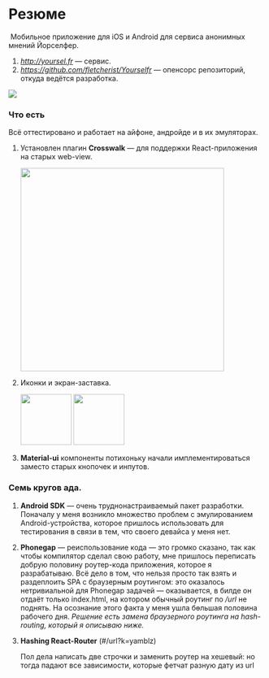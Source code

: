 # Резюме

​	Мобильное приложение для iOS и Android для сервиса анонимных мнений Йорселфер.

1. *http://yoursel.fr* — сервис.
2. *https://github.com/fletcherist/Yourselfr* — опенсорс репозиторий, откуда ведётся разработка.


<img src='https://pp.vk.me/c604418/v604418043/25da7/5SxBhodCpGg.jpg'>



### Что есть

Всё оттестировано и работает на айфоне, андройде и в их эмуляторах.

1. Установлен плагин **Crosswalk** — для поддержки React-приложения на старых web-view.

   <img src='https://pp.vk.me/c604418/v604418043/25dcf/TFM71YAuP4k.jpg' width='400'>

2. Иконки и экран-заставка.

   <img src='https://pp.vk.me/c604418/v604418043/25dd6/02ejl1nr3Gw.jpg' width='100'>

   <img src='https://pp.vk.me/c604418/v604418043/25dde/pkdWfahNpLk.jpg' width='100'>

3. **Material-ui** компоненты потихоньку начали имплементироваться заместо старых кнопочек и инпутов.



### Семь кругов ада.

1. **Android SDK** — очень труднонастраиваемый пакет разработки. Поначалу у меня возникло множество проблем с эмулированием Android-устройства, которое пришлось использовать для тестирования в связи в тем, что своего девайса у меня нет.

2. **Phonegap** — реиспользование кода — это громко сказано, так как чтобы компилятор сделал свою работу, мне пришлось переписать добрую половину роутер-кода приложения, которое я разрабатываю. Всё дело в том, что нельзя просто так взять и раздеплоить SPA с браузерным роутингом: это оказалось нетривиальной для Phonegap задачей — оказывается, в билде он отдаёт только index.html, на котором обычный роутинг по */url* не поднять. На осознание этого факта у меня ушла бөльшая половина рабочего дня. *Решение есть замена браузерного роутинга на hash-routing, который я описываю ниже.* 

3. **Hashing React-Router** (#/url?k=yamblz)

   Пол дела написать две строчки и заменить роутер на хешевый: но тогда падают все зависимости, которые фетчат разную дату из url


